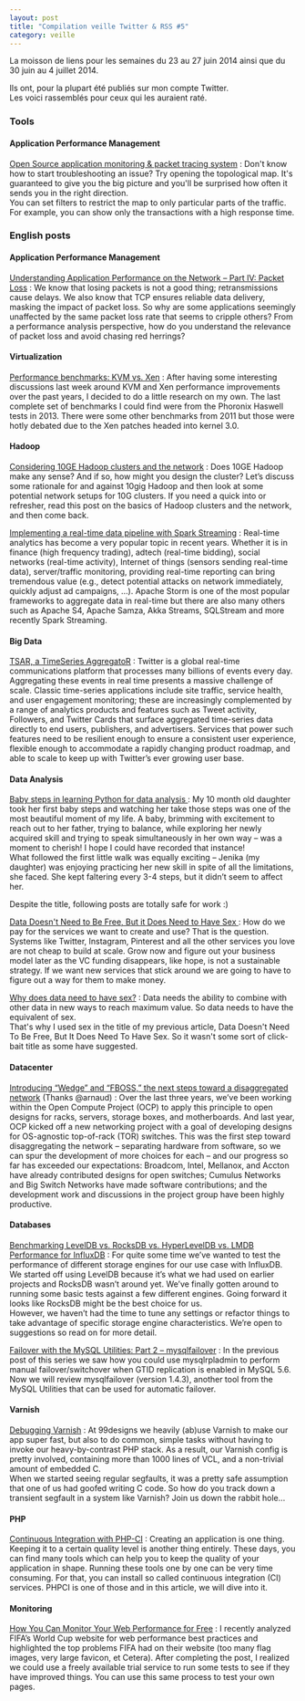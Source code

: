 ```yaml
---
layout: post
title: "Compilation veille Twitter & RSS #5"
category: veille
---
```


La moisson de liens pour les semaines du 23 au 27 juin 2014 ainsi que du 30 juin au 4 juillet 2014.

Ils ont, pour la plupart été publiés sur mon compte Twitter.  
Les voici rassemblés pour ceux qui les auraient raté.

<!-- -->

### Tools

#### Application Performance Management

[Open Source application monitoring & packet tracing system](http://packetbeat.com/)
:  Don't know how to start troubleshooting an issue? Try opening the topological map. It's guaranteed to give you the big picture and you'll be surprised how often it sends you in the right direction.  
You can set filters to restrict the map to only particular parts of the traffic. For example, you can show only the transactions with a high response time.


### English posts

#### Application Performance Management

[Understanding Application Performance on the Network – Part IV: Packet Loss](http://apmblog.compuware.com/2014/07/03/understanding-application-performance-on-the-network-packet-loss/)
:  We know that losing packets is not a good thing; retransmissions cause delays. We also know that TCP ensures reliable data delivery, masking the impact of packet loss. So why are some applications seemingly unaffected by the same packet loss rate that seems to cripple others? From a performance analysis perspective, how do you understand the relevance of packet loss and avoid chasing red herrings?

#### Virtualization

[Performance benchmarks: KVM vs. Xen](http://major.io/2014/06/22/performance-benchmarks-kvm-vs-xen/)
:  After having some interesting discussions last week around KVM and Xen performance improvements over the past years, I decided to do a little research on my own. The last complete set of benchmarks I could find were from the Phoronix Haswell tests in 2013. There were some other benchmarks from 2011 but those were hotly debated due to the Xen patches headed into kernel 3.0.

#### Hadoop

[Considering 10GE Hadoop clusters and the network](http://bradhedlund.com/2012/03/26/considering-10ge-hadoop-clusters-and-the-network/ (Thanks @shtouff))
:  Does 10GE Hadoop make any sense? And if so, how might you design the cluster?  Let’s discuss some rationale for and against 10gig Hadoop and then look at some potential network setups for 10G clusters.  If you need a quick into or refresher, read this post on the basics of Hadoop clusters and the network, and then come back.

[Implementing a real-time data pipeline with Spark Streaming](http://chimpler.wordpress.com/2014/07/01/implementing-a-real-time-data-pipeline-with-spark-streaming/)
:  Real-time analytics has become a very popular topic in recent years. Whether it is in finance (high frequency trading), adtech (real-time bidding), social networks (real-time activity), Internet of things (sensors sending real-time data), server/traffic monitoring, providing real-time reporting can bring tremendous value (e.g., detect potential attacks on network immediately, quickly adjust ad campaigns, …). Apache Storm is one of the most popular frameworks to aggregate data in real-time but there are also many others such as Apache S4, Apache Samza, Akka Streams, SQLStream and more recently Spark Streaming.

#### Big Data

[TSAR, a TimeSeries AggregatoR](https://blog.twitter.com/2014/tsar-a-timeseries-aggregator)
:  Twitter is a global real-time communications platform that processes many billions of events every day. Aggregating these events in real time presents a massive challenge of scale. Classic time-series applications include site traffic, service health, and user engagement monitoring; these are increasingly complemented by a range of analytics products and features such as Tweet activity, Followers, and Twitter Cards that surface aggregated time-series data directly to end users, publishers, and advertisers. Services that power such features need to be resilient enough to ensure a consistent user experience, flexible enough to accommodate a rapidly changing product roadmap, and able to scale to keep up with Twitter’s ever growing user base.

#### Data Analysis

[Baby steps in learning Python for data analysis ](http://www.analyticsvidhya.com/blog/2014/07/baby-steps-learning-python-data-analysis/)
:  My 10 month old daughter took her first baby steps and watching her take those steps was one of the most beautiful moment of my life. A baby, brimming with excitement to reach out to her father, trying to balance, while exploring her newly acquired skill and trying to speak simultaneously in her own way – was a moment to cherish! I hope I could have recorded that instance!  
What followed the first little walk was equally exciting – Jenika (my daughter) was enjoying practicing her new skill in spite of all the limitations, she faced. She kept faltering every 3-4 steps, but it didn’t seem to affect her.

Despite the title, following posts are totally safe for work :)

[Data Doesn't Need to Be Free, But it Does Need to Have Sex ](http://highscalability.com/blog/2014/6/30/data-doesnt-need-to-be-free-but-it-does-need-to-have-sex.html)
:  How do we pay for the services we want to create and use? That is the question. Systems like Twitter, Instagram, Pinterest and all the other services you love are not cheap to build at scale. Grow now and figure out your business model later as the VC funding disappears, like hope, is not a sustainable strategy. If we want new services that stick around we are going to have to figure out a way for them to make money.

[Why does data need to have sex?](http://highscalability.com/blog/2014/7/2/why-does-data-need-to-have-sex.html)
:  Data needs the ability to combine with other data in new ways to reach maximum value. So data needs to have the equivalent of sex.  
That's why I used sex in the title of my previous article, Data Doesn't Need To Be Free, But It Does Need To Have Sex. So it wasn't some sort of click-bait title as some have suggested. 

#### Datacenter

[Introducing “Wedge” and “FBOSS,” the next steps toward a disaggregated network](https://code.facebook.com/posts/681382905244727/introducing-wedge-and-fboss-the-next-steps-toward-a-disaggregated-network) (Thanks @arnaud)
:  Over the last three years, we’ve been working within the Open Compute Project (OCP) to apply this principle to open designs for racks, servers, storage boxes, and motherboards. And last year, OCP kicked off a new networking project with a goal of developing designs for OS-agnostic top-of-rack (TOR) switches. This was the first step toward disaggregating the network – separating hardware from software, so we can spur the development of more choices for each – and our progress so far has exceeded our expectations: Broadcom, Intel, Mellanox, and Accton have already contributed designs for open switches; Cumulus Networks and Big Switch Networks have made software contributions; and the development work and discussions in the project group have been highly productive. 

#### Databases

[Benchmarking LevelDB vs. RocksDB vs. HyperLevelDB vs. LMDB Performance for InfluxDB](http://influxdb.org/blog/2014/06/20/leveldb_vs_rocksdb_vs_hyperleveldb_vs_lmdb_performance.html)
:  For quite some time we’ve wanted to test the performance of different storage engines for our use case with InfluxDB. We started off using LevelDB because it’s what we had used on earlier projects and RocksDB wasn’t around yet. We’ve finally gotten around to running some basic tests against a few different engines. Going forward it looks like RocksDB might be the best choice for us.  
However, we haven’t had the time to tune any settings or refactor things to take advantage of specific storage engine characteristics. We’re open to suggestions so read on for more detail.

[Failover with the MySQL Utilities: Part 2 – mysqlfailover](http://www.mysqlperformanceblog.com/2014/07/03/failover-mysql-utilities-part-2-mysqlfailover/)
:  In the previous post of this series we saw how you could use mysqlrpladmin to perform manual failover/switchover when GTID replication is enabled in MySQL 5.6. Now we will review mysqlfailover (version 1.4.3), another tool from the MySQL Utilities that can be used for automatic failover.

#### Varnish

[Debugging Varnish](http://www.sitepoint.com/debugging-varnish/)
:  At 99designs we heavily (ab)use Varnish to make our app super fast, but also to do common, simple tasks without having to invoke our heavy-by-contrast PHP stack. As a result, our Varnish config is pretty involved, containing more than 1000 lines of VCL, and a non-trivial amount of embedded C.  
When we started seeing regular segfaults, it was a pretty safe assumption that one of us had goofed writing C code. So how do you track down a transient segfault in a system like Varnish? Join us down the rabbit hole…

#### PHP

[Continuous Integration with PHP-CI](http://www.sitepoint.com/continuous-integration-php-ci/)
:  Creating an application is one thing. Keeping it to a certain quality level is another thing entirely. These days, you can find many tools which can help you to keep the quality of your application in shape. Running these tools one by one can be very time consuming. For that, you can install so called continuous integration (CI) services. PHPCI is one of those and in this article, we will dive into it.

#### Monitoring

[How You Can Monitor Your Web Performance for Free](http://apmblog.compuware.com/2014/07/01/can-monitor-web-performance-free/)
:  I recently analyzed FIFA’s World Cup website for web performance best practices and highlighted the top problems FIFA had on their website (too many flag images, very large favicon, et Cetera). After completing the post, I realized we could use a freely available trial service to run some tests to see if they have improved things. You can use this same process to test your own pages.
